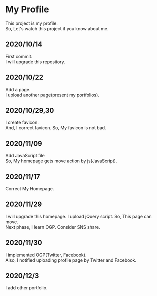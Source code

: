 <h1>My Profile</h1>
This project is my profile.<br>
So, Let's watch this project if you know about me.
<h2>2020/10/14</h2>
First commit.<br>
I will upgrade this repository.
<h2>2020/10/22</h2>
Add a page.<br>
I upload another page(present my portfolios).
<h2>2020/10/29,30</h2>
I create favicon.<br>
And, I correct favicon. So, My favicon is not bad.
<h2>2020/11/09</h2>
Add JavaScript file<br>
So, My homepage gets move action by js(JavaScript).
<h2>2020/11/17</h2>
Correct My Homepage.<br>
<h2>2020/11/29</h2>
I will upgrade this homepage. I upload jQuery script. So, This page can move. <br>
Next phase, I learn OGP. Consider SNS share.
<h2>2020/11/30</h2>
I implemented OGP(Twitter, Facebook).<br>
Also, I notified uploading profile page by Twitter and Facebook.
<h2>2020/12/3</h2>
I add other portfolio.<br>

